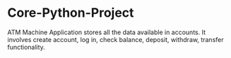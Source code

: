 # Core-Python-Project
ATM Machine Application stores all the data available in accounts. It involves create account, log in, check balance, deposit, withdraw, transfer functionality.
